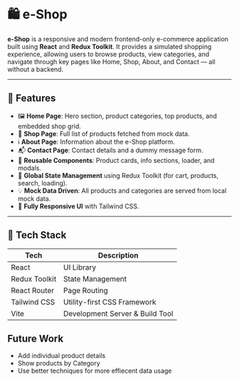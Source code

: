 # 🛍️ e-Shop

**e-Shop** is a responsive and modern frontend-only e-commerce application built using **React** and **Redux Toolkit**. It provides a simulated shopping experience, allowing users to browse products, view categories, and navigate through key pages like Home, Shop, About, and Contact — all without a backend.

---

## 📌 Features

- 🖼️ **Home Page**: Hero section, product categories, top products, and embedded shop grid.
- 🛒 **Shop Page**: Full list of products fetched from mock data.
- ℹ️ **About Page**: Information about the e-Shop platform.
- 📬 **Contact Page**: Contact details and a dummy message form.
- 🧾 **Reusable Components**: Product cards, info sections, loader, and modals.
- 🚀 **Global State Management** using Redux Toolkit (for cart, products, search, loading).
- 💡 **Mock Data Driven**: All products and categories are served from local mock data.
- 📱 **Fully Responsive UI** with Tailwind CSS.

---

## 🧰 Tech Stack

| Tech            | Description                          |
|-----------------|--------------------------------------|
| React           | UI Library                           |
| Redux Toolkit   | State Management                     |
| React Router    | Page Routing                         |
| Tailwind CSS    | Utility-first CSS Framework          |
| Vite            | Development Server & Build Tool      |

##  Future Work
- Add individual product details 
- Show products by Category
- Use better techniques for more effiecent data usage 



